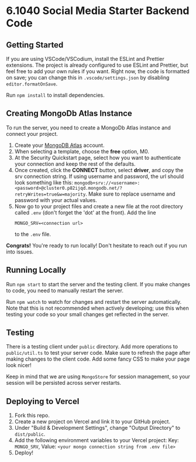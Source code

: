 # 6.1040 Social Media Starter Backend Code

## Getting Started

If you are using VSCode/VSCodium, install the ESLint and Prettier extensions.
The project is already configured to use ESLint and Prettier,
but feel free to add your own rules if you want.
Right now, the code is formatted on save; you can change this in `.vscode/settings.json`
by disabling `editor.formatOnSave`.

Run `npm install` to install dependencies.

## Creating MongoDb Atlas Instance
To run the server, you need to create a MongoDb Atlas instance and connect your project.
1. Create your [MongoDB Atlas](https://www.mongodb.com/cloud/atlas/register) account.
2. When selecting a template, choose the __free__ option, M0. 
3. At the Security Quickstart page, select how you want to authenticate your connection and keep the rest of the defaults.
4. Once created, click the __CONNECT__ button, select __driver__, and copy the srv connection string. If using username and password, the url should look something like this: `mongodb+srv://<username>:<password>@cluster0.p82ijqd.mongodb.net/?retryWrites=true&w=majority`. Make sure to replace username and password with your actual values.
5. Now go to your project files and create a new file at the root directory called `.env` (don't forget the 'dot' at the front). Add the line
    ```
    MONGO_SRV=<connection url>
    ```
    to the `.env` file. 

__Congrats!__ You're ready to run locally! Don't hesitate to reach out if you run into issues. 

## Running Locally

Run `npm start` to start the server and the testing client.
If you make changes to code, you need to manually restart the server.

Run `npm watch` to watch for changes and restart the server automatically.
Note that this is not recommended when actively developing;
use this when testing your code so your small changes get reflected in the server.

## Testing

There is a testing client under `public` directory.
Add more operations to `public/util.ts` to test your server code.
Make sure to refresh the page after making changes to the client code.
Add some fancy CSS to make your page look nicer!

Keep in mind that we are using `MongoStore` for session management,
so your session will be persisted across server restarts.

## Deploying to Vercel

1. Fork this repo.
2. Create a new project on Vercel and link it to your GitHub project.
3. Under "Build & Development Settings", change "Output Directory" to `dist/public`.
4. Add the following environment variables to your Vercel project: Key: `MONGO_SRV`, Value: `<your mongo connection string from .env file>`
5. Deploy!